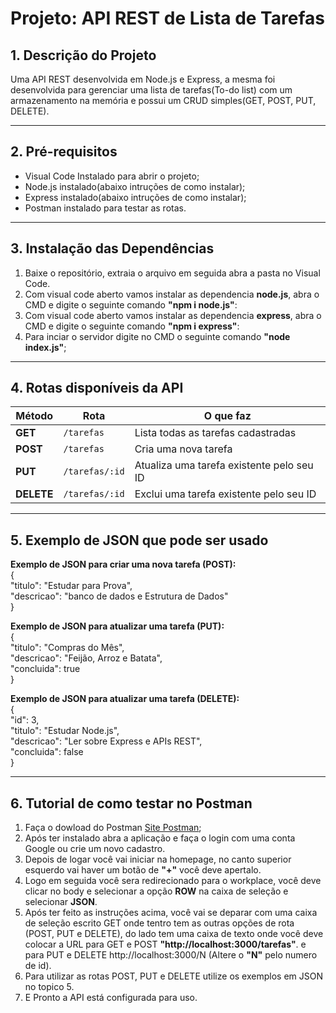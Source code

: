 # Projeto: API REST de Lista de Tarefas

## 1. Descrição do Projeto
Uma API REST desenvolvida em Node.js e Express, a mesma foi desenvolvida para gerenciar uma lista de tarefas(To-do list) com um armazenamento na memória
e possui um CRUD simples(GET, POST, PUT, DELETE).

---

## 2. Pré-requisitos
- Visual Code Instalado para abrir o projeto;
- Node.js instalado(abaixo intruções de como instalar);
- Express instalado(abaixo intruções de como instalar);
- Postman instalado para testar as rotas.

---

## 3. Instalação das Dependências
1. Baixe o repositório, extraia o arquivo em seguida abra a pasta no Visual Code.
2. Com visual code aberto vamos instalar as dependencia **node.js**, abra o CMD e digite o seguinte comando **"npm i node.js"**:
3. Com visual code aberto vamos instalar as dependencia **express**, abra o CMD e digite o seguinte comando **"npm i express"**:
4. Para inciar o servidor digite no CMD o seguinte comando **"node index.js"**;

---

## 4. Rotas disponíveis da API

| **Método** |**Rota**        |**O que faz**                                                  |
| ---------- | -------------- | ------------------------------------------------------------- |
| **GET**    | `/tarefas`     | Lista todas as tarefas cadastradas                            |
| **POST**   | `/tarefas`     | Cria uma nova tarefa                                          |
| **PUT**    | `/tarefas/:id` | Atualiza uma tarefa existente pelo seu ID                     |
| **DELETE** | `/tarefas/:id` | Exclui uma tarefa existente pelo seu ID                       |

---

## 5. Exemplo de JSON que pode ser usado  
**Exemplo de JSON para criar uma nova tarefa (POST):**   
{  
  "titulo": "Estudar para Prova",  
  "descricao": "banco de dados e Estrutura de Dados"  
}  

**Exemplo de JSON para atualizar uma tarefa (PUT):**  
{  
 "titulo": "Compras do Mês",  
 "descricao": "Feijão, Arroz e Batata",   
 "concluida": true  
}  

**Exemplo de JSON para atualizar uma tarefa (DELETE):**  
{  
  "id": 3,  
  "titulo": "Estudar Node.js",  
  "descricao": "Ler sobre Express e APIs REST",  
  "concluida": false  
}  

---
## 6. Tutorial de como testar no Postman
1. Faça o dowload do Postman <a href="https://www.postman.com/downloads/">Site Postman</a>;
2. Após ter instalado abra a aplicação e faça o login com uma conta Google ou crie um novo cadastro.
3. Depois de logar você vai iniciar na homepage, no canto superior esquerdo vai haver um botão de **"+"** você deve apertalo.
4. Logo em seguida você sera redirecionado para o workplace, você deve clicar no body e selecionar a opção **ROW** na caixa de seleção e selecionar **JSON**.
5. Após ter feito as instruções acima, você vai se deparar com uma caixa de seleção escrito GET onde tentro tem as outras opções de rota (POST, PUT e DELETE), do lado tem uma caixa de texto onde você deve colocar a URL para GET e POST **"http://localhost:3000/tarefas"**. e para PUT e DELETE http://localhost:3000/N (Altere o **"N"** pelo numero de id).
6. Para utilizar as rotas POST, PUT e DELETE utilize os exemplos em JSON no topico 5. 
7. E Pronto a API está configurada para uso.

